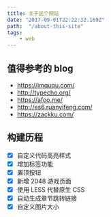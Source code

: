 ```yaml
---
title: 关于这个网站
date: "2017-09-01T22:22:32.169Z"
path:  "/about-this-site"
tags:
    - web
---
```


## 值得参考的 blog

* <https://imququ.com/>
* <http://typecho.org/>
* <https://afoo.me/>
* <http://es6.ruanyifeng.com/>
* <https://zackku.com/>

## 构建历程

* [x] 自定义代码高亮样式
* [x] 增加标签功能
* [x] 置顶按钮
* [x] 新增 2048 游戏页面
* [x] 使用 LESS 代替原生 CSS
* [x] 自动生成章节跳转链接
* [x] 自定义图片大小
